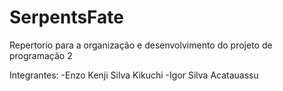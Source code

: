 # SerpentsFate

Repertorio para a organização e desenvolvimento do projeto de programação 2

Integrantes: -Enzo Kenji Silva Kikuchi -Igor Silva Acatauassu

